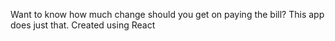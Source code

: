 Want to know how much change should you get on paying the bill? This app does just that. Created using React
